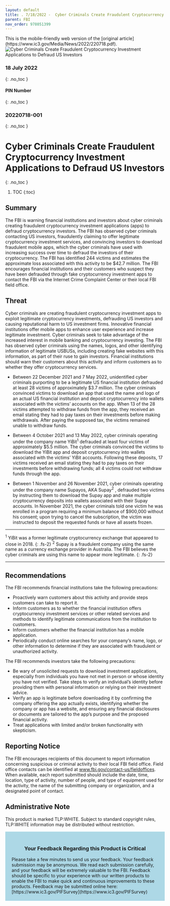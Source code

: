 ```yaml
---
layout: default
title: . 7/18/2022 -  Cyber Criminals Create Fraudulent Cryptocurrency Investment Applications to Defraud US Investors   
parent: FBI 
nav_order: 978051399 
---
```

<style>
.dont-break-out {
  /* These are technically the same, but use both */
  overflow-wrap: break-word;
  word-wrap: break-word;

  -ms-word-break: break-all;
  /* This is the dangerous one in WebKit, as it breaks things wherever */
  word-break: break-all;
  /* Instead use this non-standard one: */
  word-break: break-word;
}
</style>

<div class="dont-break-out" markdown="1">
This is the mobile-friendly web version of the [original article](https://www.ic3.gov/Media/News/2022/220718.pdf).

<img src="https://statics.bsafes.com/images/publications/pin-2022-07-18-001-cyber-criminals-create-fraudulent-cryptocurrency-investment-applications-to-defraud-us-investors.png" alt="Cyber Criminals Create Fraudulent Cryptocurrency Investment Applications to Defraud US Investors" style="display:block; margin:0 auto">

### 18 July 2022
{: .no_toc }
#### PIN Number
{: .no_toc }
### 20220718-001 
{: .no_toc }  
#  Cyber Criminals Create Fraudulent Cryptocurrency Investment Applications to Defraud US Investors  
{: .no_toc }

1. TOC
{:toc}

## Summary 

The FBI is warning financial institutions and investors about cyber criminals creating fraudulent cryptocurrency investment applications (apps) to defraud cryptocurrency investors. The FBI has observed cyber criminals contacting US investors, fraudulently claiming to offer legitimate cryptocurrency investment services, and convincing investors to download fraudulent mobile apps, which the cyber criminals have used with increasing success over time to defraud the investors of their cryptocurrency. The FBI has identified 244 victims and estimates the approximate loss associated with this activity to be $42.7 million. The FBI encourages financial institutions and their customers who suspect they have been defrauded through fake cryptocurrency investment apps to contact the FBI via the Internet Crime Complaint Center or their local FBI field office.

## Threat 

Cyber criminals are creating fraudulent cryptocurrency investment apps to exploit legitimate cryptocurrency investments, defrauding US investors and causing reputational harm to US investment firms. Innovative financial institutions offer mobile apps to enhance user experience and increase legitimate investment. Cyber criminals seek to take advantage of the increased interest in mobile banking and cryptocurrency investing. The FBI has observed cyber criminals using the names, logos, and other identifying information of legitimate USBUSs, including creating fake websites with this information, as part of their ruse to gain investors. Financial institutions should warn their customers about this activity and inform customers as to whether they offer cryptocurrency services.

- Between 22 December 2021 and 7 May 2022, unidentified cyber criminals purporting to be a legitimate US financial institution defrauded at least 28 victims of approximately $3.7 million. The cyber criminals convinced victims to download an app that used the name and logo of an actual US financial institution and deposit cryptocurrency into wallets associated with the victims’ accounts on the app. When 13 of the 28 victims attempted to withdraw funds from the app, they received an email stating they had to pay taxes on their investments before making withdrawals. After paying the supposed tax, the victims remained unable to withdraw funds.

- Between 4 October 2021 and 13 May 2022, cyber criminals operating under the company name YiBit<sup>1</sup> defrauded at least four victims of approximately $5.5 million. The cyber criminals convinced the victims to download the YiBit app and deposit cryptocurrency into wallets associated with the victims’ YiBit accounts. Following these deposits, 17 victims received an email stating they had to pay taxes on their investments before withdrawing funds; all 4 victims could not withdraw funds through the app.

- Between 1 November and 26 November 2021, cyber criminals operating under the company name Supayos, AKA Supay<sup>2</sup> , defrauded two victims by instructing them to download the Supay app and make multiple cryptocurrency deposits into wallets associated with their Supay accounts. In November 2021, the cyber criminals told one victim he was enrolled in a program requiring a minimum balance of $900,000 without his consent; upon trying to cancel the subscription, the victim was instructed to deposit the requested funds or have all assets frozen.

***
<sup>1</sup> YiBit was a former legitimate cryptocurrency exchange that appeared to close in 2018.
{: .fs-2}
<sup>2</sup> Supay is a fraudulent company using the same name as a currency exchange provider in Australia. The FBI believes the cyber criminals are using this name to appear more legitimate.
{: .fs-2}
***

## Recommendations 

The FBI recommends financial institutions take the following precautions: 
- Proactively warn customers about this activity and provide steps customers can take to report it.
- Inform customers as to whether the financial institution offers cryptocurrency investment services or other related services and methods to identify legitimate communications from the institution to customers.
- Inform customers whether the financial institution has a mobile application.
- Periodically conduct online searches for your company’s name, logo, or other information to determine if they are associated with fraudulent or unauthorized activity.

The FBI recommends investors take the following precautions:
- Be wary of unsolicited requests to download investment applications, especially from individuals you have not met in person or whose identity you have not verified. Take steps to verify an individual’s identity before providing them with personal information or relying on their investment advice.
- Verify an app is legitimate before downloading it by confirming the company offering the app actually exists, identifying whether the company or app has a website, and ensuring any financial disclosures or documents are tailored to the app’s purpose and the proposed financial activity.
- Treat applications with limited and/or broken functionality with skepticism.

## Reporting Notice 
The FBI encourages recipients of this document to report information concerning suspicious or criminal activity to their local FBI field office. Field office contacts can be identified at www.fbi.gov/contact-us/fieldoffices. When available, each report submitted should include the date, time, location, type of activity, number of people, and type of equipment used for the activity, the name of the submitting company or organization, and a designated point of contact.

## Administrative Note
This product is marked TLP:WHITE. Subject to standard copyright rules, TLP:WHITE information may be distributed without restriction.  

<div style="background-color:lightblue; padding:20px" markdown="1"> 
<h3 style="text-align:center">Your Feedback Regarding this Product is Critical</h3>
Please take a few minutes to send us your feedback. Your feedback
submission may be anonymous. We read each submission carefully, and your
feedback will be extremely valuable to the FBI. Feedback should be specific to
your experience with our written products to enable the FBI to make quick
and continuous improvements to these products. Feedback may be
submitted online here: [https://www.ic3.gov/PIFSurvey](https://www.ic3.gov/PIFSurvey)
</div>
</div>

